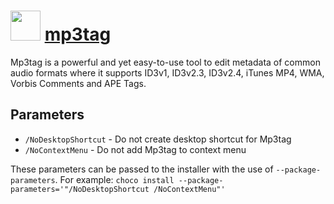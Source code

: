 # <img src="https://cdn.jsdelivr.net/gh/chocolatey-community/chocolatey-packages@479c139f9c3358eac716a36ce8a60e7f1f95d806/icons/mp3tag.png" width="48" height="48"/> [mp3tag](https://chocolatey.org/packages/mp3tag)


Mp3tag is a powerful and yet easy-to-use tool to edit metadata of common audio formats where it supports ID3v1, ID3v2.3, ID3v2.4, iTunes MP4, WMA, Vorbis Comments and APE Tags.

## Parameters
- `/NoDesktopShortcut` - Do not create desktop shortcut for Mp3tag
- `/NoContextMenu` - Do not add Mp3tag to context menu

These parameters can be passed to the installer with the use of `--package-parameters`.
For example: `choco install --package-parameters='"/NoDesktopShortcut /NoContextMenu"'`
